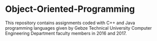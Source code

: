 # Object-Oriented-Programming

This repository contains assignments coded with C++ and Java programming languages given by Gebze Technical University Computer Engineering Department faculty members in 2016 and 2017.
